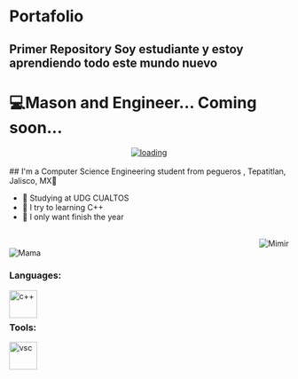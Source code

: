# Portafolio
Primer Repository
Soy estudiante y estoy aprendiendo todo este mundo nuevo
---


# 💻Mason and Engineer... Coming soon...



<div align="center">
  <a href="https://orig00.deviantart.net/2b02/f/2018/074/3/2/dream_by_kirokaze-dc5yhml.gif">
  <img  src="https://orig00.deviantart.net/2b02/f/2018/074/3/2/dream_by_kirokaze-dc5yhml.gif"
       alt="loading" 
    /></a>
</div>
<br>
## I'm a Computer Science Engineering student from pegueros , Tepatitlan, Jalisco, MX📌

- 📖 Studying at UDG CUALTOS
- 🦾 I try to learning C++
- 🙏 I only want finish the year



<br>

<img align="right" alt="Mimir" src="https://giffiles.alphacoders.com/209/209343.gif" />

<br>

<img aling="right" alt= "Mama" src= "https://i.pinimg.com/originals/34/16/fc/3416fc4113b69a0bf1cc75a772c4b5c4.gif">
  
### Languages:
<img align="left" alt="c++" width="50px" src="https://upload.wikimedia.org/wikipedia/commons/thumb/1/18/ISO_C%2B%2B_Logo.svg/1822px-ISO_C%2B%2B_Logo.svg.png" />  

  
<br> 
<br>
 

### Tools:  

<img align="left" alt="vsc" width="50px" src="https://upload.wikimedia.org/wikipedia/commons/thumb/9/9a/Visual_Studio_Code_1.35_icon.svg/2048px-Visual_Studio_Code_1.35_icon.svg.png" /> 

<br>
<br>

